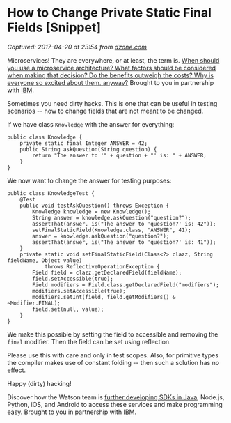 # How to Change Private Static Final Fields [Snippet]

_Captured: 2017-04-20 at 23:54 from [dzone.com](https://dzone.com/articles/how-to-change-private-static-final-fields?edition=292902&utm_source=Daily%20Digest&utm_medium=email&utm_campaign=dd%202017-04-20)_

Microservices! They are everywhere, or at least, the term is. [When should you use a microservice architecture? What factors should be considered when making that decision? Do the benefits outweigh the costs? Why is everyone so excited about them, anyway?](https://dzone.com/go?i=180128&u=https%3A%2F%2Fbs.serving-sys.com%2Fserving%2FadServer.bs%3Fcn%3Dtrd%26mc%3Dclick%26pli%3D20943538%26PluID%3D0%26ord%3D%255Btimestamp%255D) Brought to you in partnership with [IBM](https://dzone.com/go?i=180128&u=https%3A%2F%2Fbs.serving-sys.com%2Fserving%2FadServer.bs%3Fcn%3Dtrd%26mc%3Dclick%26pli%3D20943538%26PluID%3D0%26ord%3D%255Btimestamp%255D).

Sometimes you need dirty hacks. This is one that can be useful in testing scenarios -- how to change fields that are not meant to be changed.

If we have class `Knowledge` with the answer for everything:

```
public class Knowledge {
    private static final Integer ANSWER = 42;
    public String askQuestion(String question) {
        return "The answer to '" + question + "' is: " + ANSWER;
    }
}
```


We now want to change the answer for testing purposes:

```
public class KnowledgeTest {
    @Test
    public void testAskQuestion() throws Exception {
        Knowledge knowledge = new Knowledge();
        String answer = knowledge.askQuestion("question?");
        assertThat(answer, is("The answer to 'question?' is: 42"));
        setFinalStaticField(Knowledge.class, "ANSWER", 41);
        answer = knowledge.askQuestion("question?");
        assertThat(answer, is("The answer to 'question?' is: 41"));
    }
    private static void setFinalStaticField(Class<?> clazz, String fieldName, Object value)
            throws ReflectiveOperationException {
        Field field = clazz.getDeclaredField(fieldName);
        field.setAccessible(true);
        Field modifiers = Field.class.getDeclaredField("modifiers");
        modifiers.setAccessible(true);
        modifiers.setInt(field, field.getModifiers() & ~Modifier.FINAL);
        field.set(null, value);
    }
}
```

We make this possible by setting the field to accessible and removing the `final` modifier. Then the field can be set using reflection.

Please use this with care and only in test scopes. Also, for primitive types the compiler makes use of constant folding -- then such a solution has no effect.

Happy (dirty) hacking!

Discover how the Watson team is [further developing SDKs in Java](https://dzone.com/go?i=180126&u=https%3A%2F%2Fbs.serving-sys.com%2Fserving%2FadServer.bs%3Fcn%3Dtrd%26mc%3Dclick%26pli%3D20943536%26PluID%3D0%26ord%3D%255Btimestamp%255D), Node.js, Python, iOS, and Android to access these services and make programming easy. Brought to you in partnership with [IBM](https://dzone.com/go?i=180126&u=https%3A%2F%2Fbs.serving-sys.com%2Fserving%2FadServer.bs%3Fcn%3Dtrd%26mc%3Dclick%26pli%3D20943536%26PluID%3D0%26ord%3D%255Btimestamp%255D).
